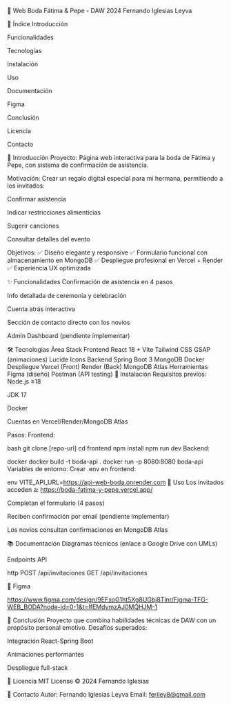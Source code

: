 💍 Web Boda Fátima & Pepe - DAW 2024
Fernando Iglesias Leyva

📑 Índice
Introducción

Funcionalidades

Tecnologías

Instalación

Uso

Documentación

Figma

Conclusión

Licencia

Contacto

🌟 Introducción
Proyecto: Página web interactiva para la boda de Fátima y Pepe, con sistema de confirmación de asistencia.

Motivación: Crear un regalo digital especial para mi hermana, permitiendo a los invitados:

Confirmar asistencia

Indicar restricciones alimenticias

Sugerir canciones

Consultar detalles del evento

Objetivos:
✅ Diseño elegante y responsive
✅ Formulario funcional con almacenamiento en MongoDB
✅ Despliegue profesional en Vercel + Render
✅ Experiencia UX optimizada

✨ Funcionalidades
Confirmación de asistencia en 4 pasos

Info detallada de ceremonia y celebración

Cuenta atrás interactiva

Sección de contacto directo con los novios

Admin Dashboard (pendiente implementar)

🛠 Tecnologías
Área	Stack
Frontend	React 18 + Vite	Tailwind CSS	GSAP (animaciones)	Lucide Icons
Backend	Spring Boot 3	MongoDB	Docker
Despliegue	Vercel (Front)	Render (Back)	MongoDB Atlas
Herramientas	Figma (diseño)	Postman (API testing)
🚀 Instalación
Requisitos previos:
Node.js ≥18

JDK 17

Docker

Cuentas en Vercel/Render/MongoDB Atlas

Pasos:
Frontend:

bash
git clone [repo-url]
cd frontend
npm install
npm run dev
Backend:

docker
docker build -t boda-api .
docker run -p 8080:8080 boda-api
Variables de entorno:
Crear .env en frontend:

env
VITE_API_URL=https://api-web-boda.onrender.com
📱 Uso
Los invitados acceden a: https://boda-fatima-y-pepe.vercel.app/

Completan el formulario (4 pasos)

Reciben confirmación por email (pendiente implementar)

Los novios consultan confirmaciones en MongoDB Atlas

📚 Documentación
Diagramas técnicos (enlace a Google Drive con UMLs)

Endpoints API

http
POST /api/invitaciones
GET /api/invitaciones

🎨 Figma

https://www.figma.com/design/9EFxoG1ht5Xg8UGbj8Tlnr/Figma-TFG-WEB_BODA?node-id=0-1&t=IfEMdvmzAJ0MQHJM-1

🎯 Conclusión
Proyecto que combina habilidades técnicas de DAW con un propósito personal emotivo. Desafíos superados:

Integración React-Spring Boot

Animaciones performantes

Despliegue full-stack

📜 Licencia
MIT License © 2024 Fernando Iglesias

📧 Contacto
Autor: Fernando Iglesias Leyva
Email: feriley8@gmail.com
